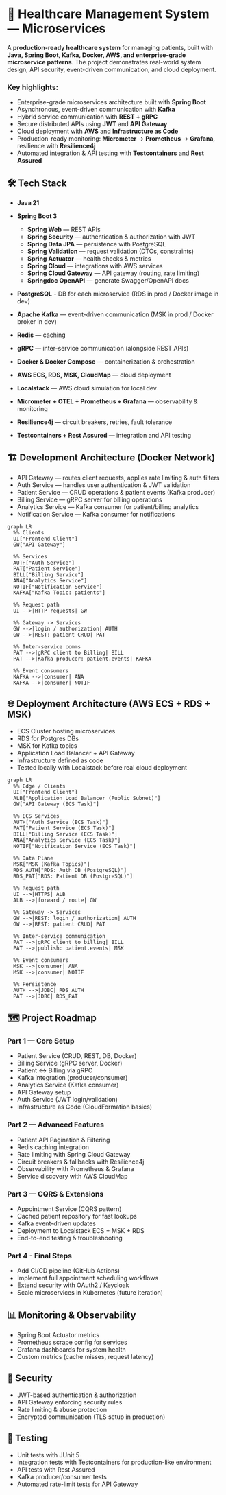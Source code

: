 # 🏥 Healthcare Management System — Microservices

A **production-ready healthcare system** for managing patients, built with **Java, Spring Boot, Kafka, Docker, AWS, and
enterprise-grade microservice patterns**. The project demonstrates real-world system design, API security, event-driven
communication, and cloud deployment.

### Key highlights:

- Enterprise-grade microservices architecture built with **Spring Boot**
- Asynchronous, event-driven communication with **Kafka**
- Hybrid service communication with **REST + gRPC**
- Secure distributed APIs using **JWT** and **API Gateway**
- Cloud deployment with **AWS** and **Infrastructure as Code**
- Production-ready monitoring: **Micrometer** → **Prometheus** → **Grafana**, resilience with **Resilience4j**
- Automated integration & API testing with **Testcontainers** and **Rest Assured**

## 🛠 Tech Stack

- **Java 21**
- **Spring Boot 3**
	- **Spring Web** — REST APIs
	- **Spring Security** — authentication & authorization with JWT
	- **Spring Data JPA** — persistence with PostgreSQL
	- **Spring Validation** — request validation (DTOs, constraints)
	- **Spring Actuator** — health checks & metrics
	- **Spring Cloud** — integrations with AWS services
	- **Spring Cloud Gateway** — API gateway (routing, rate limiting)
	- **Springdoc OpenAPI** — generate Swagger/OpenAPI docs


- **PostgreSQL** - DB for each microservice (RDS in prod / Docker image in dev)
- **Apache Kafka** — event-driven communication (MSK in prod / Docker broker in dev)
- **Redis** — caching
- **gRPC** — inter-service communication (alongside REST APIs)
- **Docker & Docker Compose** — containerization & orchestration
- **AWS ECS, RDS, MSK, CloudMap** — cloud deployment
- **Localstack** — AWS cloud simulation for local dev
- **Micrometer + OTEL + Prometheus + Grafana** — observability & monitoring
- **Resilience4j** — circuit breakers, retries, fault tolerance
- **Testcontainers + Rest Assured** — integration and API testing


## 🏗️ Development Architecture (Docker Network)

- API Gateway — routes client requests, applies rate limiting & auth filters
- Auth Service — handles user authentication & JWT validation
- Patient Service — CRUD operations & patient events (Kafka producer)
- Billing Service — gRPC server for billing operations
- Analytics Service — Kafka consumer for patient/billing analytics
- Notification Service — Kafka consumer for notifications



```mermaid
graph LR
  %% Clients
  UI["Frontend Client"]
  GW["API Gateway"]
  
  %% Services
  AUTH["Auth Service"]
  PAT["Patient Service"]
  BILL["Billing Service"]
  ANA["Analytics Service"]
  NOTIF["Notification Service"]
  KAFKA["Kafka Topic: patients"]

  %% Request path
  UI -->|HTTP requests| GW

  %% Gateway -> Services
  GW -->|login / authorization| AUTH
  GW -->|REST: patient CRUD| PAT

  %% Inter-service comms
  PAT -->|gRPC client to Billing| BILL
  PAT -->|Kafka producer: patient.events| KAFKA

  %% Event consumers
  KAFKA -->|consumer| ANA
  KAFKA -->|consumer| NOTIF

```

## 🌐 Deployment Architecture (AWS ECS + RDS + MSK)

- ECS Cluster hosting microservices
- RDS for Postgres DBs
- MSK for Kafka topics
- Application Load Balancer + API Gateway
- Infrastructure defined as code
- Tested locally with Localstack before real cloud deployment


```mermaid
graph LR
  %% Edge / Clients
  UI["Frontend Client"]
  ALB["Application Load Balancer (Public Subnet)"]
  GW["API Gateway (ECS Task)"]

  %% ECS Services
  AUTH["Auth Service (ECS Task)"]
  PAT["Patient Service (ECS Task)"]
  BILL["Billing Service (ECS Task)"]
  ANA["Analytics Service (ECS Task)"]
  NOTIF["Notification Service (ECS Task)"]

  %% Data Plane
  MSK["MSK (Kafka Topics)"]
  RDS_AUTH["RDS: Auth DB (PostgreSQL)"]
  RDS_PAT["RDS: Patient DB (PostgreSQL)"]

  %% Request path
  UI -->|HTTPS| ALB
  ALB -->|forward / route| GW

  %% Gateway -> Services
  GW -->|REST: login / authorization| AUTH
  GW -->|REST: patient CRUD| PAT

  %% Inter-service communication
  PAT -->|gRPC client to billing| BILL
  PAT -->|publish: patient.events| MSK

  %% Event consumers
  MSK -->|consumer| ANA
  MSK -->|consumer| NOTIF

  %% Persistence
  AUTH -->|JDBC| RDS_AUTH
  PAT -->|JDBC| RDS_PAT

```

## 🗺️ Project Roadmap

### Part 1 — Core Setup

- Patient Service (CRUD, REST, DB, Docker)
- Billing Service (gRPC server, Docker)
- Patient ↔ Billing via gRPC
- Kafka integration (producer/consumer)
- Analytics Service (Kafka consumer)
- API Gateway setup
- Auth Service (JWT login/validation)
- Infrastructure as Code (CloudFormation basics)

### Part 2 — Advanced Features

- Patient API Pagination & Filtering
- Redis caching integration
- Rate limiting with Spring Cloud Gateway
- Circuit breakers & fallbacks with Resilience4j
- Observability with Prometheus & Grafana
- Service discovery with AWS CloudMap

### Part 3 — CQRS & Extensions

- Appointment Service (CQRS pattern)
- Cached patient repository for fast lookups
- Kafka event-driven updates
- Deployment to Localstack ECS + MSK + RDS
- End-to-end testing & troubleshooting

### Part 4 - Final Steps

- Add CI/CD pipeline (GitHub Actions)
- Implement full appointment scheduling workflows
- Extend security with OAuth2 / Keycloak
- Scale microservices in Kubernetes (future iteration)

## 📊 Monitoring & Observability

- Spring Boot Actuator metrics
- Prometheus scrape config for services
- Grafana dashboards for system health
- Custom metrics (cache misses, request latency)

## 🔐 Security

- JWT-based authentication & authorization
- API Gateway enforcing security rules
- Rate limiting & abuse protection
- Encrypted communication (TLS setup in production)


## 🧪 Testing

- Unit tests with JUnit 5
- Integration tests with Testcontainers for production-like environment
- API tests with Rest Assured
- Kafka producer/consumer tests
- Automated rate-limit tests for API Gateway




